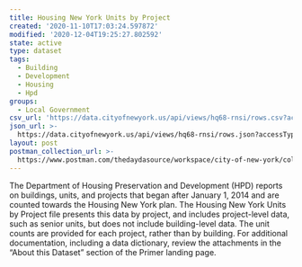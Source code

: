 ```yaml
---
title: Housing New York Units by Project
created: '2020-11-10T17:03:24.597872'
modified: '2020-12-04T19:25:27.802592'
state: active
type: dataset
tags:
  - Building
  - Development
  - Housing
  - Hpd
groups:
  - Local Government
csv_url: 'https://data.cityofnewyork.us/api/views/hq68-rnsi/rows.csv?accessType=DOWNLOAD'
json_url: >-
  https://data.cityofnewyork.us/api/views/hq68-rnsi/rows.json?accessType=DOWNLOAD
layout: post
postman_collection_url: >-
  https://www.postman.com/thedaydasource/workspace/city-of-new-york/collection/15909983-b700d865-1c57-4905-856c-5837e6c4b879
---
```

The Department of Housing Preservation and Development (HPD) reports on buildings, units, and projects that began after January 1, 2014 and are counted towards the Housing New York plan. The Housing New York Units by Project file presents this data by project, and includes project-level data, such as senior units, but does not include building-level data.  The unit counts are provided for each project, rather than by building. For additional documentation, including a data dictionary, review the attachments in the “About this Dataset” section of the Primer landing page.
